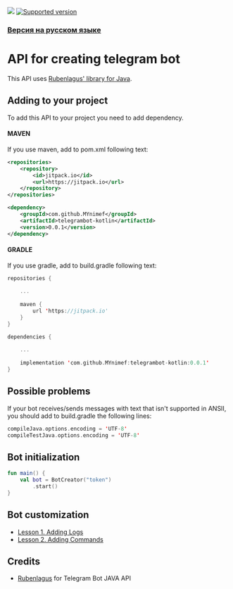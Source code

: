[![](https://jitpack.io/v/MYnimef/telegrambot-java.svg)](https://jitpack.io/#MYnimef/telegrambot-kotlin) [![Supported version](https://img.shields.io/badge/Telegram%20Bot%20API-6.5-blue)](https://core.telegram.org/bots/api-changelog#january-31-2022)

### [Версия на русском языке](tutorials/README_ru.md)

# API for creating telegram bot

This API uses [Rubenlagus' library for Java](https://github.com/rubenlagus/TelegramBots).

## Adding to your project

To add this API to your project you need to add dependency.

#### MAVEN

If you use maven, add to pom.xml following text:

```xml
<repositories>
    <repository>
        <id>jitpack.io</id>
        <url>https://jitpack.io</url>
    </repository>
</repositories>

<dependency>
    <groupId>com.github.MYnimef</groupId>
    <artifactId>telegrambot-kotlin</artifactId>
    <version>0.0.1</version>
</dependency>
```

#### GRADLE

If you use gradle, add to build.gradle following text:

```kotlin
repositories { 
    
    ...
    
    maven { 
        url 'https://jitpack.io'
    }
}

dependencies {
    
    ...
    
    implementation 'com.github.MYnimef:telegrambot-kotlin:0.0.1'
}
```

## Possible problems

If your bot receives/sends messages with text that isn't supported in ANSII, you should add to build.gradle the following lines:

```kotlin
compileJava.options.encoding = 'UTF-8'
compileTestJava.options.encoding = 'UTF-8'
```

## Bot initialization

```kotlin
fun main() { 
    val bot = BotCreator("token")
        .start()
}
```

## Bot customization

* [Lesson 1. Adding Logs](tutorials/tut1_logs.md)
* [Lesson 2. Adding Commands](tutorials/tut2_commands.md)

 
  
 ## Credits

* [Rubenlagus](https://github.com/rubenlagus/) for Telegram Bot JAVA API
